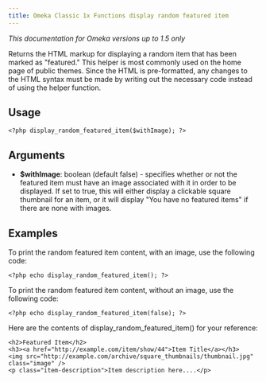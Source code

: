 ```yaml
---
title: Omeka Classic 1x Functions display random featured item
---
```

*This documentation for Omeka versions up to 1.5 only*

Returns the HTML markup for displaying a random item that has been marked as "featured." This helper is most commonly used on the home page of public themes. Since the HTML is pre-formatted, any changes to the HTML syntax must be made by writing out the necessary code instead of using the helper function. 

Usage
---------------------------------------------------

``` {.de1}
<?php display_random_featured_item($withImage); ?>
```

Arguments
-----------------------------------------------------------

-   **\$withImage**: boolean (default false) - specifies whether or not the featured item must have an image associated with it in order to be displayed. If set to true, this will either display a clickable square thumbnail for an item, or it will display "You have no featured items" if there are none with images.

Examples
---------------------------------------------------------

To print the random featured item content, with an image, use the following code:


``` {.de1}
<?php echo display_random_featured_item(); ?>
```

To print the random featured item content, without an image, use the following code:

``` {.de1}
<?php echo display_random_featured_item(false); ?>
```

Here are the contents of display\_random\_featured\_item() for your reference:


``` {.de1}
<h2>Featured Item</h2>
<h3><a href="http://example.com/item/show/44">Item Title</a></h3>
<img src="http://example.com/archive/square_thumbnails/thumbnail.jpg" class="image" />
<p class="item-description">Item description here....</p>
```
